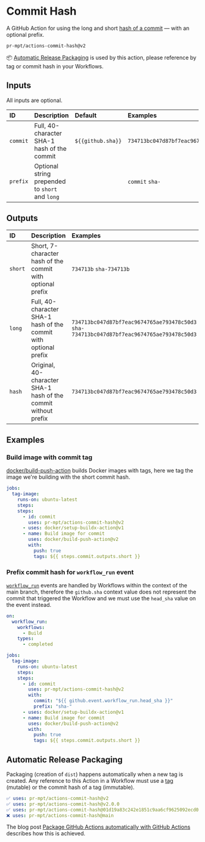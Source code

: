 # Commit Hash

A GitHub Action for using the long and short [hash of a commit][git/commits]
&mdash; with an optional prefix.

```
pr-mpt/actions-commit-hash@v2
```

:package: [Automatic Release Packaging](#automatic-release-packaging) is used by
this action, please reference by tag or commit hash in your Workflows.

## Inputs

All inputs are optional.

| ID       | Description                                     | Default           | Examples                                   |
| :------- | :---------------------------------------------- | :---------------- | :----------------------------------------- |
| `commit` | Full, 40-character SHA-1 hash of the commit     | `${{github.sha}}` | `734713bc047d87bf7eac9674765ae793478c50d3` |
| `prefix` | Optional string prepended to `short` and `long` |                   | `commit` `sha-`                            |

## Outputs

| ID      | Description                                                      | Examples                                                                                  |
| :------ | :--------------------------------------------------------------- | :---------------------------------------------------------------------------------------- |
| `short` | Short, 7-character hash of the commit with optional prefix       | `734713b` `sha-734713b`                                                                   |
| `long`  | Full, 40-character SHA-1 hash of the commit with optional prefix | `734713bc047d87bf7eac9674765ae793478c50d3` `sha-734713bc047d87bf7eac9674765ae793478c50d3` |
| `hash`  | Original, 40-character SHA-1 hash of the commit without prefix   | `734713bc047d87bf7eac9674765ae793478c50d3`                                                |

## Examples

### Build image with commit tag

[docker/build-push-action] builds Docker images with tags, here we tag the image
we're building with the short commit hash.

```yaml
jobs:
  tag-image:
    runs-on: ubuntu-latest
    steps:
    steps:
      - id: commit
        uses: pr-mpt/actions-commit-hash@v2
      - uses: docker/setup-buildx-action@v1
      - name: Build image for commit
        uses: docker/build-push-action@v2
        with:
          push: true
          tags: ${{ steps.commit.outputs.short }}
```

### Prefix commit hash for `workflow_run` event

[`workflow_run`][events/workflow_run] events are handled by Workflows within the
context of the main branch, therefore the `github.sha` context value does not
represent the commit that triggered the Workflow and we must use the `head_sha`
value on the event instead.

```yaml
on:
  workflow_run:
    workflows:
      - Build
    types:
      - completed

jobs:
  tag-image:
    runs-on: ubuntu-latest
    steps:
    steps:
      - id: commit
        uses: pr-mpt/actions-commit-hash@v2
        with:
          commit: "${{ github.event.workflow_run.head_sha }}"
          prefix: "sha-"
      - uses: docker/setup-buildx-action@v1
      - name: Build image for commit
        uses: docker/build-push-action@v2
        with:
          push: true
          tags: ${{ steps.commit.outputs.short }}
```

## Automatic Release Packaging

Packaging (creation of `dist`) happens automatically when a new tag is created.
Any reference to this Action in a Workflow must use a [tag][tags] (mutable) or
the commit hash of a tag (immutable).

```yaml
✅ uses: pr-mpt/actions-commit-hash@v2
✅ uses: pr-mpt/actions-commit-hash@v2.0.0
✅ uses: pr-mpt/actions-commit-hash@01d19a83c242e1851c9aa6cf9625092ecd095d09
❌ uses: pr-mpt/actions-commit-hash@main
```

The blog post
[Package GitHub Actions automatically with GitHub Actions][blog/package-automatically]
describes how this is achieved.

[git/commits]: https://git-scm.com/book/en/v2/Git-Basics-Viewing-the-Commit-History
[docker/build-push-action]: https://github.com/docker/build-push-action
[events/workflow_run]: https://docs.github.com/en/actions/reference/events-that-trigger-workflows#workflow_run
[blog/package-automatically]: https://medium.com/prompt/package-github-actions-automatically-with-github-actions-a70b9f7bae4
[tags]: https://github.com/pr-mpt/actions-commit-hash/tags
